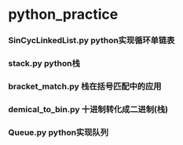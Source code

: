 # python_practice
### SinCycLinkedList.py python实现循环单链表
### stack.py python栈
### bracket_match.py 栈在括号匹配中的应用
### demical_to_bin.py 十进制转化成二进制(栈)
### Queue.py python实现队列